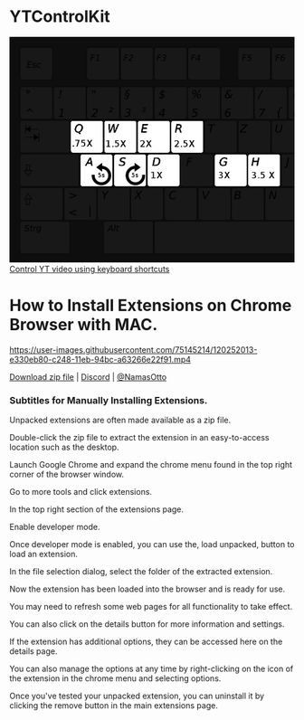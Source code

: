 # YTControlKit
![YT Keyboard Shortcuts](https://github.com/ottonamas/YTControlKit/blob/main/hkeys.jpg)<br/>
[Control YT video using keyboard shortcuts](https://youtu.be/JmOr2gvKSV4)

# How to Install Extensions on Chrome Browser with MAC.
https://user-images.githubusercontent.com/75145214/120252013-e330eb80-c248-11eb-94bc-a63266e22f91.mp4

[Download zip file](https://github.com/ottonamas/YTControlKit/blob/main/VideoKeyControlsDist.zip) | [Discord](https://discord.gg/Nf62VyMfsn) | [@NamasOtto](https://twitter.com/NamasOtto)

### Subtitles for Manually Installing Extensions.
Unpacked extensions are often made available as a zip file. 

Double-click the zip file to extract the extension in an easy-to-access location such as the desktop. 

Launch Google Chrome and expand the chrome menu found in the top right corner of the browser window. 

Go to more tools and click extensions.

In the top right section of the extensions page.

Enable developer mode. 

Once developer mode is enabled, you can use the, load unpacked, button to load an extension. 

In the file selection dialog, select the folder of the extracted extension. 

Now the extension has been loaded into the browser and is ready for use. 

You may need to refresh some web pages for all functionality to take effect. 

You can also click on the details button for more information and settings. 

If the extension has additional options, they can be accessed here on the details page.

You can also manage the options at any time by right-clicking on the icon of the extension in the chrome menu and selecting options. 

Once you've tested your unpacked extension, you can uninstall it by clicking the remove button in the main extensions page.
